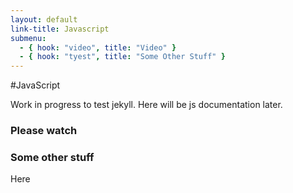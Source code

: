 ```yaml
---
layout: default
link-title: Javascript
submenu:
  - { hook: "video", title: "Video" }
  - { hook: "tyest", title: "Some Other Stuff" }
--- 
```


#JavaScript

Work in progress to test jekyll. Here will be js documentation later.

### Please watch <a name="video">&nbsp;</a>

### Some other stuff<a name="other">&nbsp;</a>




<a name="tyest">Here</a>